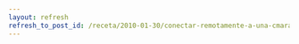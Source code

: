 ```yaml
---
layout: refresh
refresh_to_post_id: /receta/2010-01-30/conectar-remotamente-a-una-cmara-axis-211w-mediante-opencv-en-ubuntu-9-04
---
```

